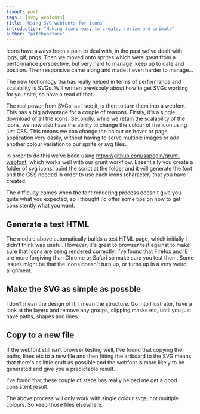 ```yaml
---
layout: post
tags : [svg, webfonts]
title: "Using SVG webfonts for icons"
introduction: "Making icons easy to create, resize and animate"
author: "pitchandtone"
---
```

Icons have always been a pain to deal with, in the past we've dealt with jpgs, gif, pngs. 
Then we moved onto sprites which were great from a performance perspective, but very hard to manage, 
keep up to date and position. Then responsive came along and made it even harder to manage...

The new techonlogy tha has really helped in terms of performance and scalability is SVGs. 
Will written previsouly about how to get SVGs working for your site, so have a read of that. 

The real power from SVGs, as I see it, is then to turn them into a webfont. This has a big advantage for a couple of reasons.
Firstly, it's a single download of all the icons. Secondly, while we retain the scalability of the icons, we now also have the 
ability to change the colour of the icon using just CSS. This means we can change the colour on hover or page application 
very easily, without having to serve multiple images or add another colour variation to our sprite or svg files.

In order to do this we've been using https://github.com/sapegin/grunt-webfont, which works well with our grunt workflow.
Eseentially you create a folder of svg icons, point the script at the folder and it will generate the font and the CSS needed 
in order to use each icons (character) that you have created.

The difficulty comes when the font rendering process doesn't give you quite what you expected, so I thought I'd offer some tips
on how to get consistently what you want.

## Generate a test HTML
The module above automatically builds a test HTML page, which initially I didn't think was useful. However, it's great to 
browser test against to make sure that icons are being rendered correctly. I've found that Firefox and IE are more forgiving 
than Chrome or Safari so make sure you test them. Some issues might be that the icons doesn't turn up, or turns up in a 
very weird alignment.

## Make the SVG as simple as possble
I don't mean the design of it, I mean the structure. Go into Illustrator, have a look at the layers and remove any groups, 
clipping masks etc, until you just have paths, shapes and lines.

## Copy to a new file
If the webfont still isn't browser testing well, I've found that copying the paths, lines etc to a new file and then fitting
the artboard to the SVG means that there's as little cruft as possible and the webfont is more likely to be generated and
give you a predictable result.

I've found that these couple of steps has really helped me get a good consistent result.

The above process will only work with single colour svgs, not multiple colours. So keep those files elsewhere.
